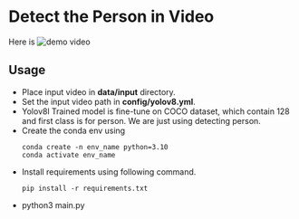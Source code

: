 # Detect the Person in Video
Here is ![demo video](config/demo.gif)
## Usage 
- Place input video in **data/input** directory.
- Set the input video path in **config/yolov8.yml**.
- Yolov8l Trained model is fine-tune on COCO dataset, which contain 128 and first class is for person. We are just using detecting person.
- Create the conda env using 
    ```
    conda create -n env_name python=3.10
    conda activate env_name
    ```
- Install requirements using following command.
    ```
    pip install -r requirements.txt
    ```
- python3 main.py